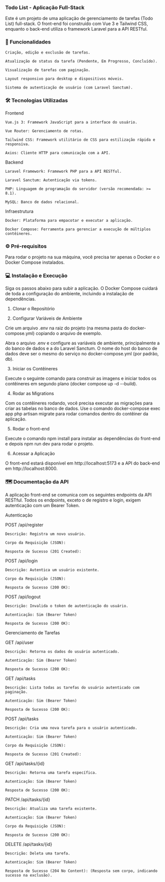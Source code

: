 ### Todo List - Aplicação Full-Stack

Este é um projeto de uma aplicação de gerenciamento de tarefas (Todo List) full-stack. O front-end foi construído com Vue 3 e Tailwind CSS, enquanto o back-end utiliza o framework Laravel para a API RESTful.

### 🚀 Funcionalidades

    Criação, edição e exclusão de tarefas.

    Atualização de status da tarefa (Pendente, Em Progresso, Concluído).

    Visualização de tarefas com paginação.

    Layout responsivo para desktop e dispositivos móveis.

    Sistema de autenticação de usuário (com Laravel Sanctum).

### 🛠️ Tecnologias Utilizadas

Frontend

    Vue.js 3: Framework JavaScript para a interface do usuário.

    Vue Router: Gerenciamento de rotas.

    Tailwind CSS: Framework utilitário de CSS para estilização rápida e responsiva.

    Axios: Cliente HTTP para comunicação com a API.

Backend

    Laravel Framework: Framework PHP para a API RESTful.

    Laravel Sanctum: Autenticação via tokens.

    PHP: Linguagem de programação do servidor (versão recomendada: >= 8.1).

    MySQL: Banco de dados relacional.

Infraestrutura

    Docker: Plataforma para empacotar e executar a aplicação.

    Docker Compose: Ferramenta para gerenciar a execução de múltiplos contêineres.

### ⚙️ Pré-requisitos

Para rodar o projeto na sua máquina, você precisa ter apenas o Docker e o Docker Compose instalados.

### 💻 Instalação e Execução

Siga os passos abaixo para subir a aplicação. O Docker Compose cuidará de toda a configuração do ambiente, incluindo a instalação de dependências.

1. Clonar o Repositório

2. Configurar Variáveis de Ambiente

Crie um arquivo .env na raiz do projeto (na mesma pasta do docker-compose.yml) copiando o arquivo de exemplo.

Abra o arquivo .env e configure as variáveis de ambiente, principalmente a do banco de dados e a do Laravel Sanctum. O nome do host do banco de dados deve ser o mesmo do serviço no docker-compose.yml (por padrão, db).

3. Iniciar os Contêineres

Execute o seguinte comando para construir as imagens e iniciar todos os contêineres em segundo plano (docker compose up -d --build).

4. Rodar as Migrations

Com os contêineres rodando, você precisa executar as migrações para criar as tabelas no banco de dados. Use o comando docker-compose exec app php artisan migrate para rodar comandos dentro do contêiner da aplicação.

5. Rodar o front-end

Execute o comando npm install para instalar as dependências do front-end e depois npm run dev para rodar o projeto.

6. Acessar a Aplicação

O front-end estará disponível em http://localhost:5173 e a API do back-end em http://localhost:8000.

### 🗺️ Documentação da API

A aplicação front-end se comunica com os seguintes endpoints da API RESTful. Todos os endpoints, exceto o de registro e login, exigem autenticação com um Bearer Token.

Autenticação

POST /api/register

    Descrição: Registra um novo usuário.

    Corpo da Requisição (JSON):

    Resposta de Sucesso (201 Created):

POST /api/login

    Descrição: Autentica um usuário existente.

    Corpo da Requisição (JSON):

    Resposta de Sucesso (200 OK):

POST /api/logout

    Descrição: Invalida o token de autenticação do usuário.

    Autenticação: Sim (Bearer Token)

    Resposta de Sucesso (200 OK):

Gerenciamento de Tarefas

GET /api/user

    Descrição: Retorna os dados do usuário autenticado.

    Autenticação: Sim (Bearer Token)

    Resposta de Sucesso (200 OK):

GET /api/tasks

    Descrição: Lista todas as tarefas do usuário autenticado com paginação.

    Autenticação: Sim (Bearer Token)

    Resposta de Sucesso (200 OK):

POST /api/tasks

    Descrição: Cria uma nova tarefa para o usuário autenticado.

    Autenticação: Sim (Bearer Token)

    Corpo da Requisição (JSON):

    Resposta de Sucesso (201 Created):

GET /api/tasks/{id}

    Descrição: Retorna uma tarefa específica.

    Autenticação: Sim (Bearer Token)

    Resposta de Sucesso (200 OK):

PATCH /api/tasks/{id}

    Descrição: Atualiza uma tarefa existente.

    Autenticação: Sim (Bearer Token)

    Corpo da Requisição (JSON):

    Resposta de Sucesso (200 OK):

DELETE /api/tasks/{id}

    Descrição: Deleta uma tarefa.

    Autenticação: Sim (Bearer Token)

    Resposta de Sucesso (204 No Content): (Resposta sem corpo, indicando sucesso na exclusão).